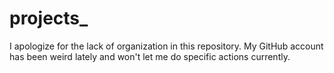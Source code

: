 # projects_

I apologize for the lack of organization in this repository. My GitHub account has been weird lately and won't let me do specific actions currently.
